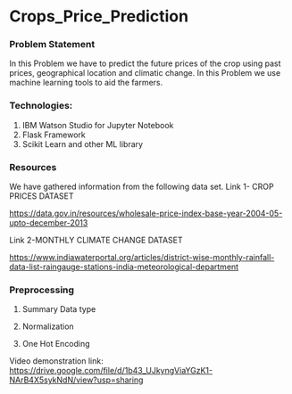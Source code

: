 # Crops_Price_Prediction

### Problem Statement

  In this Problem we have to predict the future prices of the crop using past prices, geographical location and climatic change. In this Problem we use machine learning tools to aid the farmers.
  
### Technologies:

1. IBM Watson Studio for Jupyter Notebook
2. Flask Framework
3. Scikit Learn and other ML library




### Resources

We have gathered information from the following data set.
Link 1- CROP PRICES DATASET

https://data.gov.in/resources/wholesale-price-index-base-year-2004-05-upto-december-2013

Link 2-MONTHLY CLIMATE CHANGE DATASET

https://www.indiawaterportal.org/articles/district-wise-monthly-rainfall-data-list-raingauge-stations-india-meteorological-department

### Preprocessing

1. Summary Data type

2. Normalization

3. One Hot Encoding


Video demonstration link: https://drive.google.com/file/d/1b43_UJkyngViaYGzK1-NArB4X5sykNdN/view?usp=sharing
